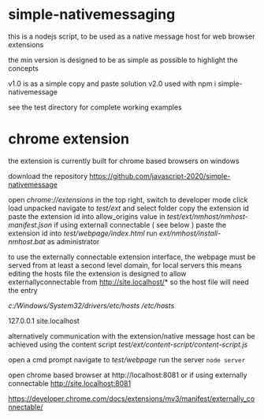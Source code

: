 # simple-nativemessaging

this is a nodejs script, to be used as a native message host for web browser extensions

the min version is designed to be as simple as possible to highlight the concepts

v1.0 is as a simple copy and paste solution
v2.0 used with npm i simple-nativemessage


see the test directory for complete working examples




# chrome extension

the extension is currently built for chrome based browsers on windows

download the repository https://github.com/javascript-2020/simple-nativemessage

open *chrome://extensions*
in the top right, switch to developer mode
click load unpacked
navigate to *test/ext* and select folder
copy the extension id
paste the extension id into allow_origins value in *test/ext/nmhost/nmhost-manifest.json*
if using externall connectable ( see below ) paste the extension id into *test/webpage/index.html*
run *ext/nmhost/install-nmhost.bat* as administrator

to use the externally connectable extension interface, the webpage must be served from
at least a second level domain, for local servers this means editing the hosts file
the extension is designed to allow externallyconnectable from http://site.localhost/*
so the host file will need the entry

*c:/Windows/System32/drivers/etc/hosts*
*/etc/hosts*

127.0.0.1   site.localhost

alternatively communication with the extension/native message host can be achieved using 
the content script *test/ext/content-script/content-script.js*

open a cmd prompt
navigate to *test/webpage*
run the server `node server`

open chrome based browser at http://localhost:8081
or if using externally connectable http://site.localhost:8081

https://developer.chrome.com/docs/extensions/mv3/manifest/externally_connectable/
